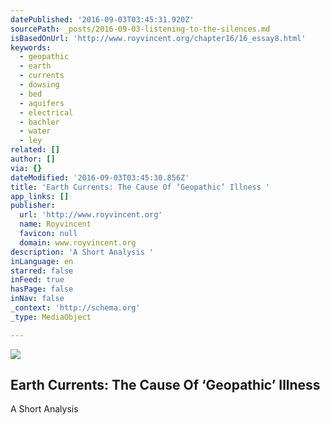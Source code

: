 ```yaml
---
datePublished: '2016-09-03T03:45:31.920Z'
sourcePath: _posts/2016-09-03-listening-to-the-silences.md
isBasedOnUrl: 'http://www.royvincent.org/chapter16/16_essay8.html'
keywords:
  - geopathic
  - earth
  - currents
  - dowsing
  - bed
  - aquifers
  - electrical
  - bachler
  - water
  - ley
related: []
author: []
via: {}
dateModified: '2016-09-03T03:45:30.856Z'
title: 'Earth Currents: The Cause Of ‘Geopathic’ Illness '
app_links: []
publisher:
  url: 'http://www.royvincent.org'
  name: Royvincent
  favicon: null
  domain: www.royvincent.org
description: 'A Short Analysis '
inLanguage: en
starred: false
inFeed: true
hasPage: false
inNav: false
_context: 'http://schema.org'
_type: MediaObject

---
```

<article style=""><img src="https://imgflo.herokuapp.com/graph/2b2431f8e7ba7b0/514f2a7233024c9cecb9bf6588bad4a9/noop.jpg?input=http%3A%2F%2Fwww.royvincent.org%2Fimages%2Froom1.jpg" /><h1>Earth Currents: The Cause Of ‘Geopathic’ Illness </h1><p>A Short Analysis </p></article>